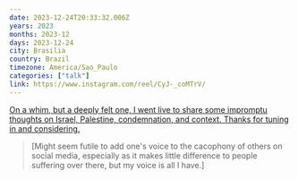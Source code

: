 ```yaml
---
date: 2023-12-24T20:33:32.006Z
years: 2023
months: 2023-12
days: 2023-12-24
city: Brasilia
country: Brazil
timezone: America/Sao_Paulo
categories: ["talk"]
link: https://www.instagram.com/reel/CyJ-_coMTrV/
---
```

[On a whim, but a deeply felt one, I went live to share some impromptu thoughts on Israel, Palestine, condemnation, and context. Thanks for tuning in and considering.](https://www.instagram.com/reel/CyJ-_coMTrV/)

> [Might seem futile to add one's voice to the cacophony of others on social media, especially as it makes little difference to people suffering over there, but my voice is all I have.]
